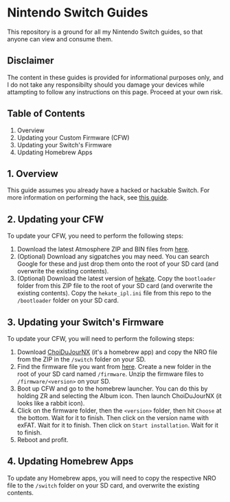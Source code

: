 # Nintendo Switch Guides
This repository is a ground for all my Nintendo Switch guides, so that anyone can view and consume them. 

## Disclaimer
The content in these guides is provided for informational purposes only, and I do not take any responsibilty should you damage your devices while attampting to follow any instructions on this page. Proceed at your own risk.

## Table of Contents
1. Overview
2. Updating your Custom Firmware (CFW)
3. Updating your Switch's Firmware
4. Updating Homebrew Apps

## 1. Overview
This guide assumes you already have a hacked or hackable Switch. For more information on performing the hack, see [this guide](https://switch.homebrew.guide/).

## 2. Updating your CFW
To update your CFW, you need to perform the following steps:
1. Download the latest Atmosphere ZIP and BIN files from [here](https://github.com/Atmosphere-NX/Atmosphere/releases).
2. (Optional) Download any sigpatches you may need. You can search Google for these and just drop them onto the root of your SD card (and overwrite the existing contents).
3. (Optional) Download the latest version of [hekate](https://github.com/CTCaer/hekate/releases). Copy the ```bootloader``` folder from this ZIP file to the root of your SD card (and overwrite the existing contents). Copy the ```hekate_ipl.ini``` file from this repo to the ```/bootloader``` folder on your SD card.

## 3. Updating your Switch's Firmware
To update your CFW, you will need to perform the following steps:
1. Download [ChoiDuJourNX](https://switchtools.sshnuke.net)  (it's a homebrew app) and copy the NRO file from the ZIP in the ```/switch``` folder on your SD.
2. Find the firmware file you want from [here](https://darthsternie.net/switch-firmwares). Create a new folder in the root of your SD card named ```/firmware```. Unzip the firmware files to ```/firmware/<version>``` on your SD.
3. Boot up CFW and go to the homebrew launcher. You can do this by holding ZR and selecting the Album icon. Then launch ChoiDuJourNX (it looks like a rabbit icon).
4. Click on the firmware folder, then the ```<version>``` folder, then hit ```Choose``` at the bottom. Wait for it to finish. Then click on the version name with exFAT. Wait for it to finish. Then click on ```Start installation```. Wait for it to finish.
5. Reboot and profit.

## 4. Updating Homebrew Apps
To update any Homebrew apps, you will need to copy the respective NRO file to the ```/switch``` folder on your SD card, and overwrite the existing contents.

